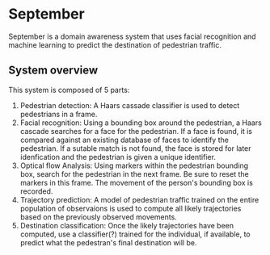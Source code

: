 # September

September is a domain awareness system that uses facial recognition and
machine learning to predict the destination of pedestrian traffic.

## System overview

This system is composed of 5 parts:

1. Pedestrian detection: A Haars cassade classifier is used to detect
   pedestrians in a frame.
2. Facial recognition: Using a bounding box around the pedestrian, a Haars
   cascade searches for a face for the pedestrian. If a face is found, it is
   compared against an existing database of faces to identify the pedestrian.
   If a sutable match is not found, the face is stored for later idenfication
   and the pedestrian is given a unique identifier.
3. Optical flow Analysis: Using markers within the pedestrian bounding box,
   search for the pedestrian in the next frame. Be sure to reset the markers in
   this frame. The movement of the person's bounding box is recorded.
4. Trajectory prediction: A model of pedestrian traffic trained on the entire
   population of observaions is used to compute all likely trajectories based
   on the previously observed movements.
5. Destination classification: Once the likely trajectories have been computed,
   use a classifier(?) trained for the individual, if available, to predict 
   what the pedestran's final destination will be.
